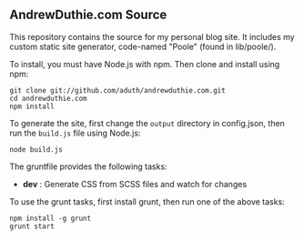 ## AndrewDuthie.com Source

This repository contains the source for my personal blog site. It includes my custom static site generator, code-named "Poole" (found in lib/poole/).

To install, you must have Node.js with npm. Then clone and install using npm:

    git clone git://github.com/aduth/andrewduthie.com.git
    cd andrewduthie.com
    npm install

To generate the site, first change the `output` directory in config.json, then run the `build.js` file using Node.js:

    node build.js

The gruntfile provides the following tasks:

- __dev__ : Generate CSS from SCSS files and watch for changes

To use the grunt tasks, first install grunt, then run one of the above tasks:

    npm install -g grunt
    grunt start
